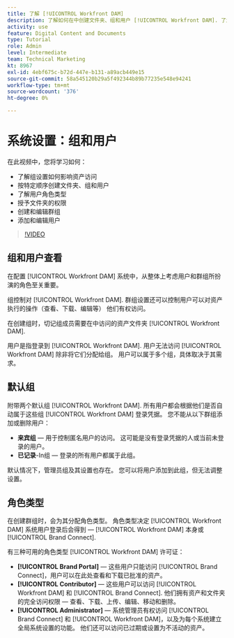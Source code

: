 ```yaml
---
title: 了解 [!UICONTROL Workfront DAM]
description: 了解如何在中创建文件夹、组和用户 [!UICONTROL Workfront DAM]. 了解用户角色类型并授予文件夹权限。
activity: use
feature: Digital Content and Documents
type: Tutorial
role: Admin
level: Intermediate
team: Technical Marketing
kt: 8967
exl-id: 4ebf675c-b72d-447e-b131-a89acb449e15
source-git-commit: 58a545120b29a5f492344b89b77235e548e94241
workflow-type: tm+mt
source-wordcount: '376'
ht-degree: 0%

---
```


# 系统设置：组和用户

在此视频中，您将学习如何：

* 了解组设置如何影响资产访问
* 按特定顺序创建文件夹、组和用户
* 了解用户角色类型
* 授予文件夹的权限
* 创建和编辑群组
* 添加和编辑用户

>[!VIDEO](https://video.tv.adobe.com/v/335230/?quality=12)

## 组和用户查看

在配置 [!UICONTROL Workfront DAM] 系统中，从整体上考虑用户和群组所扮演的角色至关重要。

组控制对 [!UICONTROL Workfront DAM]. 群组设置还可以控制用户可以对资产执行的操作（查看、下载、编辑等） 他们有权访问。

在创建组时，切记组成员需要在中访问的资产文件夹 [!UICONTROL Workfront DAM].

用户是指登录到 [!UICONTROL Workfront DAM]. 用户无法访问 [!UICONTROL Workfront DAM] 除非将它们分配给组。 用户可以属于多个组，具体取决于其需求。

## 默认组

附带两个默认组 [!UICONTROL Workfront DAM]. 所有用户都会根据他们是否自动属于这些组 [!UICONTROL Workfront DAM] 登录凭据。 您不能从以下群组添加或删除用户：

* **来宾组** — 用于控制匿名用户的访问。 这可能是没有登录凭据的人或当前未登录的用户。
* **已记录**-In组 — 登录的所有用户都属于此组。

默认情况下，管理员组及其设置也存在。 您可以将用户添加到此组，但无法调整设置。

## 角色类型

在创建群组时，会为其分配角色类型。 角色类型决定 [!UICONTROL Workfront DAM] 系统用户登录后会得到 —  [!UICONTROL Workfront DAM] 本身或 [!UICONTROL Brand Connect].

有三种可用的角色类型 [!UICONTROL Workfront DAM] 许可证：

* **[!UICONTROL Brand Portal]** — 这些用户只能访问 [!UICONTROL Brand Connect]，用户可以在此处查看和下载已批准的资产。
* **[!UICONTROL Contributor]** — 这些用户可以访问 [!UICONTROL Workfront DAM] 和 [!UICONTROL Brand Connect]. 他们拥有资产和文件夹的完全访问权限 — 查看、下载、上传、编辑、移动和删除。
* **[!UICONTROL Administrator]** — 系统管理员有权访问 [!UICONTROL Brand Connect] 和 [!UICONTROL Workfront DAM]，以及为每个系统建立全局系统设置的功能。 他们还可以访问已过期或设置为不活动的资产。

<!-- 
Learn more graphic & documentation article link, below
* Understanding the difference between Workfront licenses and Workfront DAM role types
* -->

